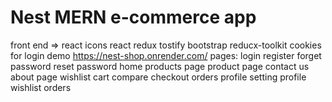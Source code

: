 # Nest MERN e-commerce app
front end => react icons react redux tostify bootstrap reducx-toolkit cookies for login
demo https://nest-shop.onrender.com/
pages:
login
register
forget password
reset password
home
products page
product page
contact us
about page
wishlist
cart
compare
checkout
orders
profile 
setting profile
wishlist
orders
